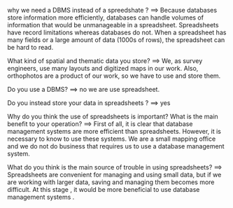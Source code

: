 why we need a DBMS instead of a spreedshate ?
==> Because databases store information more efficiently, databases can handle volumes of information that would be unmanageable in a spreadsheet. 
Spreadsheets have record limitations whereas databases do not.
When a spreadsheet has many fields or a large amount of data (1000s of rows), the spreadsheet can be hard to read.

What kind of spatial and thematic data you store?
==> We, as survey engineers, use many layouts and digitized maps in our work. Also, orthophotos are a product of our work, so we have to use and store them.

Do you use a DBMS? 
==> no we are use spreadsheet.

Do you instead store your data in spreadsheets ?
==> yes

Why do you think the use of spreadsheets is important? What is the main benefit to your operation?
==> First of all, it is clear that database management systems are more efficient than spreadsheets. However, it is necessary to know to use these systems. We are a small mapping office and we do not do business that requires us to use a database management system.

What do you think is the main source of trouble in using spreadsheets? 
==> Spreadsheets are convenient for managing and using small data, but if we are working with larger data, saving and managing them becomes more difficult. At this stage , it would be more beneficial to use database management systems .




